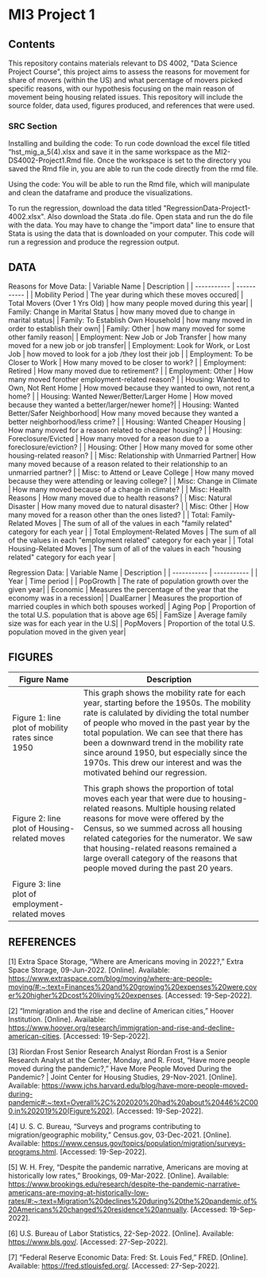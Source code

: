# MI3 Project 1

## Contents
This repository contains materials relevant to DS 4002, "Data Science Project Course", 
this project aims to assess the reasons for movement for share of movers (within the US) and what 
percentage of movers picked specific reasons, with our hypothesis focusing on the main reason of movement 
being housing related issues. This repository will include the source folder, data used, figures produced, and 
references that were used. 

### SRC Section

Installing and building the code:
To run code download the excel file titled “hst_mig_a_5(4).xlsx and save it in the same 
workspace as the MI2-DS4002-Project1.Rmd file. Once the workspace is set to the directory 
you saved the Rmd file in, you are able to run the code directly from the rmd file.

Using the code: 
You will be able to run the Rmd file, which will manipulate and clean the dataframe and produce the visualizations. 

To run the regression, download the data titled "RegressionData-Project1-4002.xlsx". Also download the Stata .do file.
Open stata and run the do file with the data. You may have to change the "import data" line to ensure that 
Stata is using the data that is downloaded on your computer. This code will run a regression and produce the regression
output. 

## DATA 

Reasons for Move Data:
| Variable Name                            | Description |
| -----------                              | ----------- |
| Mobility Period                          | The year during which these moves occured|
| Total Movers (Over 1 Yrs Old)            | how many people moved during this year|
| Family: Change in Marital Status         | how many moved due to change in marital status|
| Family: To Establish Own Household       | how many moved in order to establish their own|
| Family: Other                            | how many moved for some other family reason|
| Employment: New Job or Job Transfer      | how many moved for a new job or job transfer|
| Employment: Look for Work, or Lost Job   | how moved to look for a job /they lost their job |
| Employment: To be Closer to Work         | How many moved to be closer to work? |
| Employment: Retired                      | How many moved due to retirement? |
| Employment: Other                        | How many moved forother employment-related reason? |
| Housing: Wanted to Own, Not Rent Home    | How moved because they wanted to own, not rent,a home? |
| Housing: Wanted Newer/Better/Larger Home | How moved because they wanted a better/larger/newer home?|
| Housing: Wanted Better/Safer Neighborhood| How many moved because they wanted a better neighborhood/less crime? |
| Housing: Wanted Cheaper Housing          | How many moved for a reason related to cheaper housing? |
| Housing: Foreclosure/Evicted             | How many moved for a reason due to a foreclosure/eviction? |
| Housing: Other                           | How many moved for some other housing-related reason? |
| Misc: Relationship with Unmarried Partner| How many moved because of a reason related to their relationship to an unmarried partner? |
| Misc: to Attend or Leave College         | How many moved because they were attending or leaving college? |
| Misc: Change in Climate                  | How many moved because of a change in climate? |
| Misc: Health Reasons                     | How many moved due to health reasons? |
| Misc: Natural Disaster                   | How many moved due to natural disaster? |
| Misc: Other                              | How many moved for a reason other than the ones listed? |
| Total: Family-Related Moves              | The sum of all of the values in each "family related" category for each year |
| Total Employment-Related Moves           | The sum of all of the values in each "employment related" category for each year |
| Total Housing-Related Moves              | The sum of all of the values in each "housing related" category for each year |


Regression Data: 
| Variable Name      | Description |
| -----------        | ----------- |
| Year               | Time period |
| PopGrowth          | The rate of population growth over the given year|
| Economic           | Measures the percentage of the year that the economy was in a recession|
| DualEarner         | Measures the proportion of married couples in which both spouses worked|
| Aging Pop          | Proportion of the total U.S. population that is above age 65|
| FamSize            | Average family size was for each year in the U.S|
| PopMovers          | Proportion of the total U.S. population moved in the given year|


## FIGURES
| Figure Name        | Description |
| ----------------   | ----------- |
| Figure 1: line plot of mobility rates since 1950          | This graph shows the mobility rate for each year, starting before the 1950s. The mobility rate is calulated by   dividing the total number of people who moved in the past year by the total population. We can see that there has been a downward trend in the mobility rate since around 1950, but especially since the 1970s. This drew our interest and was the motivated behind our regression. |
|                    |            |
| Figure 2: line plot of Housing-related moves           | This graph shows the proportion of total moves each year that were due to housing-related reasons. Multiple housing related reasons for move were offered by the Census, so we summed across all housing related categories for the numerator. We saw that housing-related reasons remained a large overall category of the reasons that people moved during the past 20 years. 
|                    |             |
| Figure 3: line plot of employment-related moves          |             |




## REFERENCES
[1] Extra Space Storage, “Where are Americans moving in 2022?,” Extra Space Storage, 09-Jun-2022. [Online]. Available: https://www.extraspace.com/blog/moving/where-are-people-moving/#:~:text=Finances%20and%20growing%20expenses%20were,cover%20higher%2Dcost%20living%20expenses. [Accessed: 19-Sep-2022].

[2] “Immigration and the rise and decline of American cities,” Hoover Institution. [Online]. Available: https://www.hoover.org/research/immigration-and-rise-and-decline-american-cities. [Accessed: 19-Sep-2022].

[3] Riordan Frost Senior Research Analyst Riordan Frost is a Senior Research Analyst at the Center, Monday, and R. Frost, “Have more people moved during the pandemic?,” Have More People Moved During the Pandemic? | Joint Center for Housing Studies, 29-Nov-2021. [Online]. Available: https://www.jchs.harvard.edu/blog/have-more-people-moved-during-pandemic#:~:text=Overall%2C%202020%20had%20about%20446%2C000,in%202019%20(Figure%202). [Accessed: 19-Sep-2022].

[4]  U. S. C. Bureau, “Surveys and programs contributing to migration/geographic mobility,” Census.gov, 03-Dec-2021. [Online]. Available: https://www.census.gov/topics/population/migration/surveys-programs.html. [Accessed: 19-Sep-2022].

[5] W. H. Frey, “Despite the pandemic narrative, Americans are moving at historically low rates,” Brookings, 09-Mar-2022. [Online]. Available: https://www.brookings.edu/research/despite-the-pandemic-narrative-americans-are-moving-at-historically-low-rates/#:~:text=Migration%20declines%20during%20the%20pandemic,of%20Americans%20changed%20residence%20annually. [Accessed: 19-Sep-2022].

[6] U.S. Bureau of Labor Statistics, 22-Sep-2022. [Online]. Available: https://www.bls.gov/. [Accessed: 27-Sep-2022]. 

[7] “Federal Reserve Economic Data: Fred: St. Louis Fed,” FRED. [Online]. Available: https://fred.stlouisfed.org/. [Accessed: 27-Sep-2022]. 
